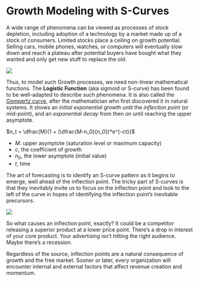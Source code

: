 # Growth Modeling with S-Curves

A wide range of phenomena can be viewed as processes of stock depletion, including adoption of a technology by a market made up of a stock of consumers. Limited stocks place a ceiling on growth potential. Selling cars, mobile phones, watches, or computers will eventually slow down and reach a plateau after potential buyers have bought what they wanted and only get new stuff to replace the old.

![](http://www.foresightguide.com/wp-content/uploads/2015/06/Scurvesofmasstechnologyadoption.gif)

Thus, to model such Growth processes, we need non-linear mathematical functions. The **Logistic Function** (aka sigmoid or S-curve) has been found to be well-adapted to describe such phenomena.  It is also called the [Gompertz curve](http://en.wikipedia.org/wiki/Gompertz_function), after the mathematician who first discovered it in natural systems. It shows an *initial exponential growth* until the *inflection point* (or mid-point), and an *exponential decay* from then on until reaching the upper asymptote. 

$n_t = \dfrac{M}{1 + (\dfrac{M-n_0}{n_0})*e^{-ct}}$

- $M$: upper asymptote (saturation level or maximum capacity)
- $c$, the coefficient of growth
- $n_0$, the lower asymptote (initial value)
- $t$, time

The art of forecasting is to identify an S-curve pattern as it begins to emerge, well ahead of the inflection point. The tricky part of S-curves is that they inevitably invite us to focus on the inflection point and look to the left of the curve in hopes of identifying the inflection point’s inevitable precursors.  

![](https://www.rocketsource.co/wp-content/uploads/2018/02/s-curve-business-growth-1.jpg)

So what causes an inflection point, exactly? It could be a competitor releasing a superior product at a lower price point. There’s a drop in interest of your core product. Your advertising isn’t hitting the right audience. Maybe there’s a recession.

Regardless of the source, inflection points are a natural consequence of growth and the free market. Sooner or later, every organization will encounter internal and external factors that affect revenue creation and momentum.
